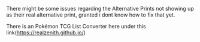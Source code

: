 There might be some issues regarding the Alternative Prints not showing up as their real alternative print, granted i dont know how to fix that yet.

There is an Pokémon TCG List Converter here under this link(https://realzenith.github.io/)
